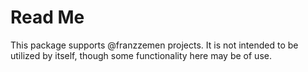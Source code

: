 # Read Me
This package supports @franzzemen projects.  It is not intended to be utilized by itself, though some functionality 
here may be of use.
